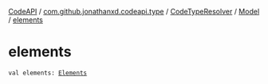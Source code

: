 [CodeAPI](../../../index.md) / [com.github.jonathanxd.codeapi.type](../../index.md) / [CodeTypeResolver](../index.md) / [Model](index.md) / [elements](.)

# elements

`val elements: `[`Elements`](http://docs.oracle.com/javase/6/docs/api/javax/lang/model/util/Elements.html)